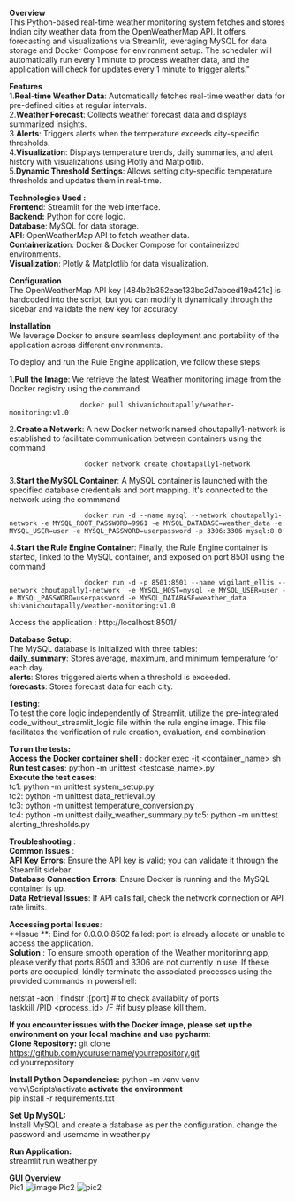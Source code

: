**Overview**  
This Python-based real-time weather monitoring system fetches and stores Indian city weather data from the OpenWeatherMap API. It offers forecasting and visualizations via Streamlit, leveraging MySQL for data storage and Docker Compose for environment setup. The scheduler will automatically run every 1 minute to process weather data, and the application will check for updates every 1 minute to trigger alerts."

**Features**  
1.**Real-time Weather Data**: Automatically fetches real-time weather data for pre-defined cities at regular intervals.  
2.**Weather Forecast**: Collects weather forecast data and displays summarized insights.  
3.**Alerts**: Triggers alerts when the temperature exceeds city-specific thresholds.  
4.**Visualization**: Displays temperature trends, daily summaries, and alert history with visualizations using Plotly and Matplotlib.  
5.**Dynamic Threshold Settings**: Allows setting city-specific temperature thresholds and updates them in real-time.

**Technologies Used :**  
**Frontend**: Streamlit for the web interface.  
**Backend:** Python for core logic.  
**Database**: MySQL for data storage.  
**API**: OpenWeatherMap API to fetch weather data.  
**Containerizatio**n: Docker & Docker Compose for containerized environments.  
**Visualization**: Plotly & Matplotlib for data visualization.  

**Configuration**  
The OpenWeatherMap API key [484b2b352eae133bc2d7abced19a421c] is hardcoded into the script, but you can modify it dynamically through the sidebar and validate the new key for accuracy.

**Installation**  
We leverage Docker to ensure seamless deployment and portability of the application across different environments.   

To deploy and run the Rule Engine application, we follow these steps:    

1.**Pull the Image**: We retrieve the latest Weather monitoring image from the Docker registry using the command  

                      docker pull shivanichoutapally/weather-monitoring:v1.0 
                      
2.**Create a Network**: A new Docker network named choutapally1-network is established to facilitate communication between containers using the command  

                       docker network create choutapally1-network  

3.**Start the MySQL Container**: A MySQL container is launched with the specified database credentials and port mapping. It's connected to the network using the commmand  

                       docker run -d --name mysql --network choutapally1-network -e MYSQL_ROOT_PASSWORD=9961 -e MYSQL_DATABASE=weather_data -e MYSQL_USER=user -e MYSQL_PASSWORD=userpassword -p 3306:3306 mysql:8.0

4.**Start the Rule Engine Container**: Finally, the Rule Engine container is started, linked to the MySQL container, and exposed on port 8501 using the command

                       docker run -d -p 8501:8501 --name vigilant_ellis --network choutapally1-network  -e MYSQL_HOST=mysql -e MYSQL_USER=user -e MYSQL_PASSWORD=userpassword -e MYSQL_DATABASE=weather_data shivanichoutapally/weather-monitoring:v1.0

Access the application : http://localhost:8501/

**Database Setup**:   
The MySQL database is initialized with three tables:  
**daily_summary**: Stores average, maximum, and minimum temperature for each day.    
**alerts**: Stores triggered alerts when a threshold is exceeded.    
**forecasts**: Stores forecast data for each city.    

**Testing**:   
To test the core logic independently of Streamlit, utilize the pre-integrated code_without_streamlit_logic file within the rule engine image. This file facilitates the verification of rule creation, evaluation, and combination  

 **To run the tests:**      
 **Access the Docker container shell** : docker exec -it <container_name> sh   
 **Run test cases**: python -m unittest <testcase_name>.py  
 **Execute the test cases**:   
                             tc1: python -m unittest system_setup.py  
                             tc2: python -m unittest data_retrieval.py  
                             tc3: python -m unittest temperature_conversion.py  
                             tc4: python -m unittest daily_weather_summary.py
                             tc5: python -m unittest alerting_thresholds.py 

 **Troubleshooting** :  
 **Common Issues** :  
 **API Key Errors**: Ensure the API key is valid; you can validate it through the Streamlit sidebar.  
 **Database Connection Errors**: Ensure Docker is running and the MySQL container is up.  
 **Data Retrieval Issues**: If API calls fail, check the network connection or API rate limits.  

 **Accessing portal Issues**:  
 **Issue **:   Bind for 0.0.0.0:8502 failed: port is already allocate or unable to access the application.   
 **Solution** : To ensure smooth operation of the Weather monitorinng app, please verify that ports 8501 and 3306 are not currently in use. If these ports are occupied, kindly terminate the associated processes using the provided commands in powershell:    

netstat -aon | findstr :[port]   # to check availablity of ports  
taskkill /PID <process_id> /F    #if busy please kill them.  

**If you encounter issues with the Docker image, please set up the environment on your local machine and use pycharm**:  
**Clone Repository:** 
git clone https://github.com/yourusername/yourrepository.git    
cd yourrepository 

**Install Python Dependencies:**
python -m venv venv  
venv\Scripts\activate  **activate the environment**  
pip install -r requirements.txt  

**Set Up MySQL:**  
Install MySQL and create a database as per the configuration.
change the password and username in weather.py

**Run Application:**  
streamlit run weather.py  

**GUI Overview**  
Pic1 ![image](https://github.com/user-attachments/assets/8bf68ec1-341b-440d-b528-eedf4f552a75)
Pic2 ![pic2](https://github.com/user-attachments/assets/604d4a8b-7bb1-4535-8487-ce1a789430d8)


